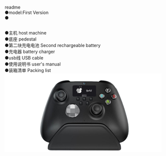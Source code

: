 readme</br>
●model:First Version</br>
●                    </br>
##
●主机 host machine</br>
●底座 pedestal</br>
●第二块充电电池 Second rechargeable battery</br>
●充电器 battery charger</br>
●usb线 USB cable</br>
●使用说明书 user's manual</br>
●装箱清单 Packing list</br>
![首个版本](https://github.com/qizhiwoniu/GamePad/blob/idea/Deluxe%20Edition/gamepad.png)</br>

